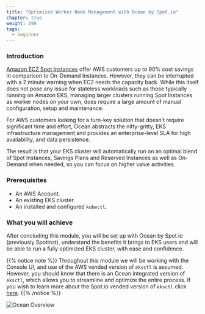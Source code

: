 ```yaml
---
title: "Optimized Worker Node Management with Ocean by Spot.io"
chapter: true
weight: 190
tags:
  - beginner
---
```


### Introduction
[Amazon EC2 Spot Instances](https://aws.amazon.com/ec2/spot/) offer AWS customers up to 90% cost savings in comparison to On-Demand Instances. However, they can be interrupted with a 2 minute warning when EC2 needs the capacity back. While this itself does not pose any issue for stateless workloads such as those typically running on Amazon EKS, managing larger clusters running Spot Instances as worker nodes on your own, does require a large amount of manual configuration, setup and maintenance.

For AWS customers looking for a turn-key solution that doesn’t require significant time and effort, Ocean abstracts the nitty-gritty, EKS infrastructure management and provides an enterprise-level SLA for high availability, and data persistence. 

The result is that your EKS cluster will automatically run on an optimal blend of Spot Instances, Savings Plans and Reserved Instances as well as On-Demand when needed, so you can focus on higher value activities. 

### Prerequisites
 - An AWS Account.
 - An existing EKS cluster.
 - An installed and configured `kubectl`.

### What you will achieve
After concluding this module, you will be set up with Ocean by Spot.io (previously Spotinst), understand the benefits it brings to EKS users and will be able to run a fully optimized EKS cluster, with ease and confidence.

{{% notice note %}}
Throughout this module we will be working with the Console UI, and use of the AWS vended version of `eksctl` is assumed. However, you should know that there is an Ocean integrated version of `eksctl`, which allows you to streamline and optimize the entire process. If you wish to learn more about the Spot.io vended version of `eksctl` click [here](https://spot.io/blog/eks-done-right-from-control-plane-to-worker-nodes/).
{{% /notice %}}


![Ocean Overview](/images/ocean/ocean_overview.png)



